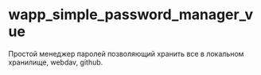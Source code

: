 # wapp_simple_password_manager_vue

Простой менеджер паролей позволяющий хранить все в локальном хранилище, webdav, github.